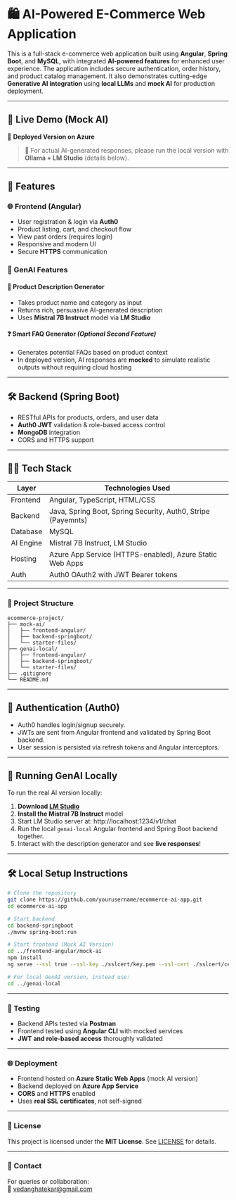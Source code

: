 # 🛍️ AI-Powered E-Commerce Web Application

This is a full-stack e-commerce web application built using **Angular**, **Spring Boot**, and **MySQL**, with integrated **AI-powered features** for enhanced user experience. The application includes secure authentication, order history, and product catalog management. It also demonstrates cutting-edge **Generative AI integration** using **local LLMs** and **mock AI** for production deployment.

---

## 🚀 Live Demo (Mock AI)
🔗 **Deployed Version on Azure**

> 🧪 For actual AI-generated responses, please run the local version with **Ollama + LM Studio** (details below).

---

## 📌 Features

### 🌐 Frontend (Angular)
- User registration & login via **Auth0**
- Product listing, cart, and checkout flow
- View past orders (requires login)
- Responsive and modern UI
- Secure **HTTPS** communication

### 🧠 GenAI Features

#### 📝 Product Description Generator
- Takes product name and category as input
- Returns rich, persuasive AI-generated description
- Uses **Mistral 7B Instruct** model via **LM Studio**

#### ❓ Smart FAQ Generator *(Optional Second Feature)*
- Generates potential FAQs based on product context
- In deployed version, AI responses are **mocked** to simulate realistic outputs without requiring cloud hosting

---

## 🛠️ Backend (Spring Boot)
- RESTful APIs for products, orders, and user data
- **Auth0 JWT** validation & role-based access control
- **MongoDB** integration
- CORS and HTTPS support

---

## 🧑‍💻 Tech Stack

| Layer     | Technologies Used                                            |
|-----------|--------------------------------------------------------------|
| Frontend  | Angular, TypeScript, HTML/CSS                                |
| Backend   | Java, Spring Boot, Spring Security, Auth0, Stripe (Payemnts)                    |
| Database  | MySQL                                                    |
| AI Engine | Mistral 7B Instruct, LM Studio                      |
| Hosting   | Azure App Service (HTTPS-enabled), Azure Static Web Apps     |
| Auth      | Auth0 OAuth2 with JWT Bearer tokens                          |

---

### 📁 Project Structure

```plaintext
ecommerce-project/
├── mock-ai/
│   ├── frontend-angular/
│   ├── backend-springboot/
│   └── starter-files/
├── genai-local/
│   ├── frontend-angular/
│   ├── backend-springboot/
│   └── starter-files/
├── .gitignore
└── README.md
```




---

## 🔐 Authentication (Auth0)
- Auth0 handles login/signup securely.
- JWTs are sent from Angular frontend and validated by Spring Boot backend.
- User session is persisted via refresh tokens and Angular interceptors.

---

## 🧠 Running GenAI Locally

To run the real AI version locally:

1. **Download [LM Studio](https://lmstudio.ai/)**
2. **Install the Mistral 7B Instruct** model
3. Start LM Studio server at: http://localhost:1234/v1/chat
4. Run the local `genai-local` Angular frontend and Spring Boot backend together.
5. Interact with the description generator and see **live responses**!

---

## 🛠️ Local Setup Instructions
```bash
# Clone the repository
git clone https://github.com/yourusername/ecommerce-ai-app.git
cd ecommerce-ai-app

# Start backend
cd backend-springboot
./mvnw spring-boot:run

# Start frontend (Mock AI Version)
cd ../frontend-angular/mock-ai
npm install
ng serve --ssl true --ssl-key ./sslcert/key.pem --ssl-cert ./sslcert/cert.pem

# For local GenAI version, instead use:
cd ../genai-local
```

---

### 🧪 Testing

- Backend APIs tested via **Postman**  
- Frontend tested using **Angular CLI** with mocked services  
- **JWT and role-based access** thoroughly validated  

---

### 🌐 Deployment

- Frontend hosted on **Azure Static Web Apps** (mock AI version)  
- Backend deployed on **Azure App Service**  
- **CORS** and **HTTPS** enabled  
- Uses **real SSL certificates**, not self-signed  

---

### 🧾 License

This project is licensed under the **MIT License**. See [LICENSE](./LICENSE) for details.

---

### 💬 Contact

For queries or collaboration:  
📧 [vedanghatekar@gmail.com](mailto:vedanghatekar@gmail.com)


